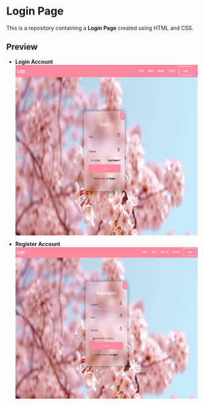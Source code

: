 # Login Page

This is a repository containing a **Login Page** created using HTML and CSS.

## Preview
- **Login Account**
<a href="logo github"><img src="https://github.com/Willythepo0h/Practice-Login-Page/blob/main/Preview/image.png" align="middle" width="1000" height="450"></a>

- **Register Account**
<a href="logo github"><img src="https://github.com/Willythepo0h/Practice-Login-Page/blob/main/Preview/Register.JPG" align="middle" width="1000" height="400"></a>
